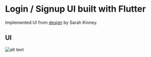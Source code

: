 # Login / Signup UI built with Flutter
Implemented UI from [design](https://dribbble.com/shots/5239966-Daily-Ui-001) by Sarah Kinney.
## UI

![alt text](https://cdn.dribbble.com/users/65852/screenshots/5239966/dailyui-001_4x.jpg)

